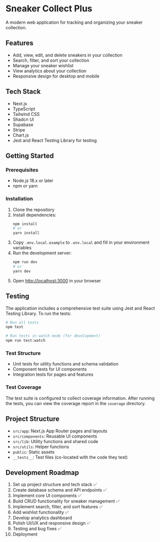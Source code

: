 # Sneaker Collect Plus

A modern web application for tracking and organizing your sneaker collection.

## Features

- Add, view, edit, and delete sneakers in your collection
- Search, filter, and sort your collection
- Manage your sneaker wishlist
- View analytics about your collection
- Responsive design for desktop and mobile

## Tech Stack

- Next.js
- TypeScript
- Tailwind CSS
- Shadcn UI
- Supabase
- Stripe
- Chart.js
- Jest and React Testing Library for testing

## Getting Started

### Prerequisites

- Node.js 18.x or later
- npm or yarn

### Installation

1. Clone the repository
2. Install dependencies:
   ```bash
   npm install
   # or
   yarn install
   ```
3. Copy `.env.local.example` to `.env.local` and fill in your environment variables
4. Run the development server:
   ```bash
   npm run dev
   # or
   yarn dev
   ```
5. Open [http://localhost:3000](http://localhost:3000) in your browser

## Testing

The application includes a comprehensive test suite using Jest and React Testing Library. To run the tests:

```bash
# Run all tests
npm test

# Run tests in watch mode (for development)
npm run test:watch
```

### Test Structure

- Unit tests for utility functions and schema validation
- Component tests for UI components
- Integration tests for pages and features

### Test Coverage

The test suite is configured to collect coverage information. After running the tests, you can view the coverage report in the `coverage` directory.

## Project Structure

- `src/app`: Next.js App Router pages and layouts
- `src/components`: Reusable UI components
- `src/lib`: Utility functions and shared code
- `src/utils`: Helper functions
- `public`: Static assets
- `__tests__`: Test files (co-located with the code they test)

## Development Roadmap

1. Set up project structure and tech stack ✅
2. Create database schema and API endpoints ✅
3. Implement core UI components ✅
4. Build CRUD functionality for sneaker management ✅
5. Implement search, filter, and sort features ✅
6. Add wishlist functionality ✅
7. Develop analytics dashboard
8. Polish UI/UX and responsive design ✅
9. Testing and bug fixes ✅
10. Deployment 